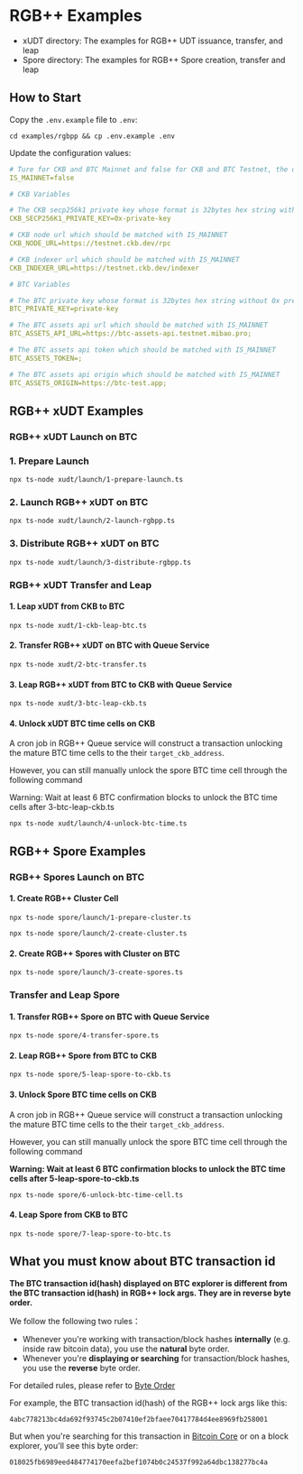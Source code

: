# RGB++ Examples

- xUDT directory: The examples for RGB++ UDT issuance, transfer, and leap
- Spore directory: The examples for RGB++ Spore creation, transfer and leap

## How to Start

Copy the `.env.example` file to `.env`:

```shell
cd examples/rgbpp && cp .env.example .env
```

Update the configuration values:

```yaml
# Ture for CKB and BTC Mainnet and false for CKB and BTC Testnet, the default value is false
IS_MAINNET=false

# CKB Variables

# The CKB secp256k1 private key whose format is 32bytes hex string with 0x prefix
CKB_SECP256K1_PRIVATE_KEY=0x-private-key

# CKB node url which should be matched with IS_MAINNET
CKB_NODE_URL=https://testnet.ckb.dev/rpc

# CKB indexer url which should be matched with IS_MAINNET
CKB_INDEXER_URL=https://testnet.ckb.dev/indexer

# BTC Variables

# The BTC private key whose format is 32bytes hex string without 0x prefix
BTC_PRIVATE_KEY=private-key

# The BTC assets api url which should be matched with IS_MAINNET
BTC_ASSETS_API_URL=https://btc-assets-api.testnet.mibao.pro;

# The BTC assets api token which should be matched with IS_MAINNET
BTC_ASSETS_TOKEN=;

# The BTC assets api origin which should be matched with IS_MAINNET
BTC_ASSETS_ORIGIN=https://btc-test.app;
```


## RGB++ xUDT Examples

### RGB++ xUDT Launch on BTC

### 1. Prepare Launch

```shell
npx ts-node xudt/launch/1-prepare-launch.ts
```
### 2. Launch RGB++ xUDT on BTC

```shell
npx ts-node xudt/launch/2-launch-rgbpp.ts
```
### 3. Distribute RGB++ xUDT on BTC

```shell
npx ts-node xudt/launch/3-distribute-rgbpp.ts
```

### RGB++ xUDT Transfer and Leap

#### 1. Leap xUDT from CKB to BTC

```shell
npx ts-node xudt/1-ckb-leap-btc.ts 
```

#### 2. Transfer RGB++ xUDT on BTC with Queue Service

```shell
npx ts-node xudt/2-btc-transfer.ts 
```

#### 3. Leap RGB++ xUDT from BTC to CKB with Queue Service

```shell
npx ts-node xudt/3-btc-leap-ckb.ts 
```

#### 4. Unlock xUDT BTC time cells on CKB

A cron job in RGB++ Queue service will construct a transaction unlocking the mature BTC time cells to the their `target_ckb_address`.

However, you can still manually unlock the spore BTC time cell through the following command

Warning: Wait at least 6 BTC confirmation blocks to unlock the BTC time cells after 3-btc-leap-ckb.ts

```shell
npx ts-node xudt/launch/4-unlock-btc-time.ts 
```

## RGB++ Spore Examples

### RGB++ Spores Launch on BTC

#### 1. Create RGB++ Cluster Cell

```shell
npx ts-node spore/launch/1-prepare-cluster.ts

npx ts-node spore/launch/2-create-cluster.ts
```

#### 2. Create RGB++ Spores with Cluster on BTC

```shell
npx ts-node spore/launch/3-create-spores.ts
```

### Transfer and Leap Spore

#### 1. Transfer RGB++ Spore on BTC with Queue Service

```shell
npx ts-node spore/4-transfer-spore.ts
```

#### 2. Leap RGB++ Spore from BTC to CKB

```shell
npx ts-node spore/5-leap-spore-to-ckb.ts
```

#### 3. Unlock Spore BTC time cells on CKB

A cron job in RGB++ Queue service will construct a transaction unlocking the mature BTC time cells to the their `target_ckb_address`.

However, you can still manually unlock the spore BTC time cell through the following command

**Warning: Wait at least 6 BTC confirmation blocks to unlock the BTC time cells after 5-leap-spore-to-ckb.ts**

```shell
npx ts-node spore/6-unlock-btc-time-cell.ts
```

#### 4. Leap Spore from CKB to BTC

```shell
npx ts-node spore/7-leap-spore-to-btc.ts
```

## What you must know about BTC transaction id

**The BTC transaction id(hash) displayed on BTC explorer is different from the BTC transaction id(hash) in RGB++ lock args. They are in reverse byte order.**

We follow the following two rules： 

- Whenever you're working with transaction/block hashes **internally** (e.g. inside raw bitcoin data), you use the **natural** byte order.
- Whenever you're **displaying or searching** for transaction/block hashes, you use the **reverse** byte order.

For detailed rules, please refer to [Byte Order](https://learnmeabitcoin.com/technical/general/byte-order/)

For example, the BTC transaction id(hash) of the RGB++ lock args like this: 

```
4abc778213bc4da692f93745c2b07410ef2bfaee70417784d4ee8969fb258001
```

But when you're searching for this transaction in [Bitcoin Core](https://bitcoin.org/en/bitcoin-core/) or on a block explorer, you'll see this byte order:

```
018025fb6989eed484774170eefa2bef1074b0c24537f992a64dbc138277bc4a
```
